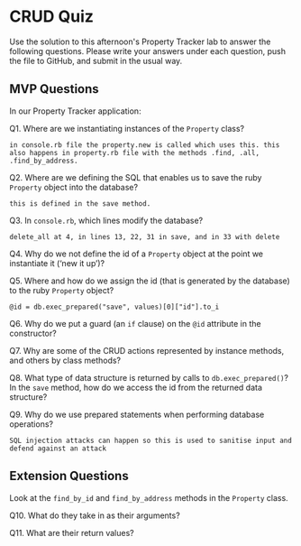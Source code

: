 # CRUD Quiz

Use the solution to this afternoon's Property Tracker lab to answer the following questions. Please write your answers under each question, push the file to GitHub, and submit in the usual way.

## MVP Questions

In our Property Tracker application:

Q1. Where are we instantiating instances of the `Property` class?
```
in console.rb file the property.new is called which uses this. this also happens in property.rb file with the methods .find, .all, .find_by_address.

```

Q2. Where are we defining the SQL that enables us to save the ruby `Property` object into the database?
```
this is defined in the save method.
```

Q3. In `console.rb`, which lines modify the database?

```
delete_all at 4, in lines 13, 22, 31 in save, and in 33 with delete
```

Q4. Why do we not define the id of a `Property` object at the point we instantiate it (‘new it up’)?

Q5. Where and how do we assign the id (that is generated by the database) to the ruby `Property` object?

```
@id = db.exec_prepared("save", values)[0]["id"].to_i
```

Q6. Why do we put a guard (an `if` clause) on the `@id` attribute in the constructor?

Q7. Why are some of the CRUD actions represented by instance methods, and others by class methods?

Q8. What type of data structure is returned by calls to `db.exec_prepared()`? In the `save` method, how do we access the id from the returned data structure?

Q9. Why do we use prepared statements when performing database operations?

```
SQL injection attacks can happen so this is used to sanitise input and defend against an attack
```

## Extension Questions

Look at the `find_by_id` and `find_by_address` methods in the `Property` class.

Q10. What do they take in as their arguments?

Q11. What are their return values?
